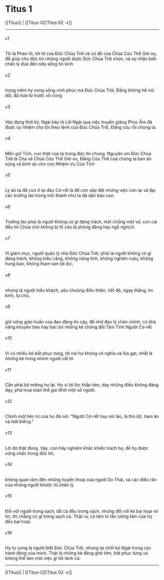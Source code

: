 # Titus 1

[[Titus]] | [[Titus-02|Titus 02 →]]
***



###### v1 
Tôi là Phao-lô, tôi tớ của Đức Chúa Trời và sứ đồ của Chúa Cứu Thế Giê-su, để giúp cho đức tin những người được Đức Chúa Trời chọn, và sự nhận biết chân lý đưa đến nếp sống tin kính 

###### v2 
trong niềm hy vọng sống vĩnh phúc mà Đức Chúa Trời, Đấng không hề nói dối, đã hứa từ trước vô cùng. 

###### v3 
Vào đúng thời kỳ, Ngài bày tỏ Lời Ngài qua việc truyền giảng Phúc Âm đã được ủy nhiệm cho tôi theo lệnh của Đức Chúa Trời, Đấng cứu rỗi chúng ta. 

###### v4 
Mến gửi Tích, con thật của ta trong đức tin chung. Nguyện xin Đức Chúa Trời là Cha và Chúa Cứu Thế Giê-su, Đấng Cứu Thế của chúng ta ban ân sủng và bình an cho con.Nhiệm Vụ Của Tích 

###### v5 
Lý do ta để con ở lại đảo Cơ-rết là để con sắp đặt những việc còn lại và lập các trưởng lão trong mỗi thành như ta đã dặn bảo con. 

###### v6 
Trưởng lão phải là người không có gì đáng trách, một chồng một vợ, con cái đều tin Chúa chứ không bị tố cáo là phóng đãng hay ngỗ nghịch. 

###### v7 
Vì giám mục, người quản lý nhà Đức Chúa Trời, phải là người không có gì đáng trách, không kiêu căng, không nóng tính, không nghiện rượu, không hung bạo, không tham lam lợi lộc, 

###### v8 
nhưng là người hiếu khách, yêu chuộng điều thiện, tiết độ, ngay thẳng, tin kính, tự chủ, 

###### v9 
giữ vững giáo huấn của đạo đáng tin cậy, để nhờ đạo lý chân chính, có khả năng khuyên bảo hay bác bỏ những kẻ chống đối.Tâm Tính Người Cơ-rết 

###### v10 
Vì có nhiều kẻ bất phục tùng, lời nói hư không vô nghĩa và lừa gạt, nhất là những kẻ trong nhóm người cắt bì. 

###### v11 
Cần phải bịt miệng họ lại. Họ vì lợi lộc thấp hèn, dạy những điều không đáng dạy, phá hoại toàn thể gia đình một số người. 

###### v12 
Chính một tiên tri của họ đã nói: "Người Cơ-rết hay nói láo, là thú dữ, ham ăn và lười biếng." 

###### v13 
Lời đó thật đúng. Vậy, con hãy nghiêm khắc khiển trách họ, để họ được vững chắc trong đức tin; 

###### v14 
không quan tâm đến những huyền thoại của người Do Thái, và các điều răn của những người khước từ chân lý. 

###### v15 
Đối với người trong sạch, tất cả đều trong sạch, nhưng đối với kẻ bại hoại vô tín, thì chẳng có gì trong sạch cả. Thật ra, cả tâm trí lẫn lương tâm của họ đều bại hoại. 

###### v16 
Họ tự xưng là người biết Đức Chúa Trời, nhưng lại chối bỏ Ngài trong các hành động của mình. Thật là những kẻ đáng ghê tởm, bất phục tùng và không thể làm một việc gì tốt lành cả.

***
[[Titus]] | [[Titus-02|Titus 02 →]]
